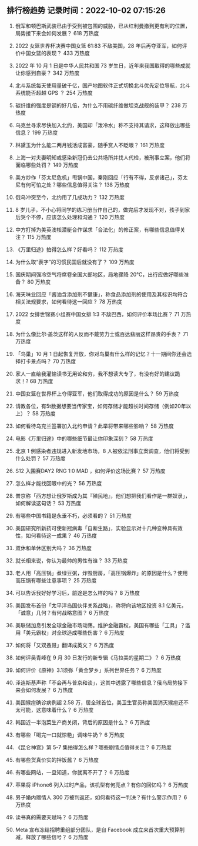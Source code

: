
## 排行榜趋势 记录时间：2022-10-02 07:15:26
  
  1. 俄军和顿巴斯武装已由于受到被包围的威胁，已从红利曼撤到更有利的位置，局势接下来会如何发展？ 618 万热度
    
  2. 2022 女篮世界杯决赛中国女篮 61:83 不敌美国，28 年后再夺亚军，如何评价中国女篮的表现？ 433 万热度
    
  3. 2022 年 10 月 1 日是中华人民共和国 73 岁生日，近年来我国取得的哪些成就让你感到自豪？ 342 万热度
    
  4. 北斗系统每天使用量破千亿，国产地图软件正式切换北斗优先定位导航，北斗系统能否超越 GPS ？ 254 万热度
    
  5. 碳纤维的强度是钢的好几倍，为什么不用碳纤维做坦克战舰的装甲？ 238 万热度
    
  6. 乌克兰寻求尽快加入北约，美国却「泼冷水」称不支持其请求，这释放出哪些信息？ 199 万热度
    
  7. 林黛玉为什么能二两月钱活成富豪，随手赏人不眨眼？ 161 万热度
    
  8. 上海一对夫妻明知或感染新冠仍去公共场所并找人代检，被刑事立案，他们将面临哪些处罚？ 149 万热度
    
  9. 美方炒作「芬太尼危机」甩锅中国，秦刚回应「行有不得，反求诸己」，芬太尼有何可怕之处？哪些信息值得关注？ 138 万热度
    
  10. 俄乌冲突至今，北约用了几成功力？ 132 万热度
    
  11. 8 岁儿子，不小心将同学的练习册当作自己的，做完后才发现不对，孩子到家后哭个不停，应该怎么处理和沟通？ 120 万热度
    
  12. 中方打掉为美英澳核潜艇合作谋求「合法化」的修正案，有哪些信息值得关注？ 115 万热度
    
  13. 《万里归途》拍得怎么样？好看吗？ 112 万热度
    
  14. 为什么取“表字”的习惯民国后就没有了？ 109 万热度
    
  15. 国庆期间强冷空气将席卷全国大部地区，局地骤降 20℃，出行应做好哪些准备？ 80 万热度
    
  16. 海天味业回应「酱油含添加剂不健康」，称食品添加剂的使用及其标识均符合相关法规要求，如何看待这一回应？ 78 万热度
    
  17. 2022 女排世锦赛小组赛中国女排 1:3 不敌巴西，如何评价本场比赛？ 71 万热度
    
  18. 为什么像比尔·盖茨这样的人反而不戴劳力士或百达翡丽这样昂贵的手表？ 71 万热度
    
  19. 「鸟巢」10 月 1 日起恢复开放，你对鸟巢有什么样的记忆？十一期间你还会选择打卡景点吗？ 70 万热度
    
  20. 家人一直给我灌输读书无用论和穷，我不想读大专了，有没有好的建议跪求！? 68 万热度
    
  21. 中国女篮在世界杯上夺得亚军，他们取得成功的原因是什么？ 59 万热度
    
  22. 请教各位，有5t数据想要当传家宝，如何存储才能超长时间存储（例如20年以上）？ 58 万热度
    
  23. 如何看待乌克兰签署加入北约申请？此举将带来哪些影响？ 58 万热度
    
  24. 电影《万里归途》中的哪些细节最让你印象深刻？ 58 万热度
    
  25. 北京 1 例感染者违规进入新发地市场，8 人被依法刑事立案调查，他们将受到什么处罚？ 57 万热度
    
  26. S12 入围赛DAY2 RNG 1:0 MAD ，如何评价这场比赛？ 57 万热度
    
  27. 怎么样才能找回眼中的光？ 56 万热度
    
  28. 普京称「西方想让俄罗斯成为其『殖民地』，他们想把我们看作是一群奴隶」，如何解读这句话？ 53 万热度
    
  29. 有哪些中国书籍是永垂不朽，必须看的？ 51 万热度
    
  30. 美国研究所新药可使新冠病毒「自断生路」，实验显示对十几种变种具有效性，如何看待这一成果？ 46 万热度
    
  31. 双休和单休区别大吗？ 36 万热度
    
  32. 就长相来说，你认为最帅的男性有谁？ 33 万热度
    
  33. 老人用「高压锅」煮绿豆粥，炸毁厨房，「高压锅爆炸」的原因是什么？使用高压锅有哪些注意事项？ 25 万热度
    
  34. 可以告诉我好好学习后，前途是怎么样的吗？ 8 万热度
    
  35. 美国发布首份「太平洋岛国伙伴关系战略」，称将向该地区投资 8.1 亿美元，「诚意」几何？有何战略意图？ 6 万热度
    
  36. 美联储加息引发全球金融市场动荡。维护金融霸权，美国有哪些「工具」？滥用「美元霸权」对全球造成哪些伤害？ 6 万热度
    
  37. 如何将「又双叒叕」翻译成英文？ 6 万热度
    
  38. 如何评吴青峰在 9 月 30 日发行的新专辑《马拉美的星期二》？ 6 万热度
    
  39. 如何评价《原神》3.1须弥「黄金梦乡」系列世界任务？ 6 万热度
    
  40. 泽连斯基声称「不会再与普京和谈」，这其中透露了哪些信息？俄乌局势接下来会如何发展？ 6 万热度
    
  41. 美国猴痘确诊病例超 2.58 万，居全球首位，美卫生官员称美国消灭猴痘还不太可能，这意味着什么？ 6 万热度
    
  42. 韩国近一半泡菜生产商关闭，背后的原因是什么？ 6 万热度
    
  43. 有哪些「喝完一口就惊艳」调味牛奶？ 6 万热度
    
  44. 《昆仑神宫》第 5-7 集拍得怎么样？哪些剧情点值得关注？ 6 万热度
    
  45. 有哪些货真价实的拌饭酱？ 6 万热度
    
  46. 有哪些网站，一旦知道，你就离不开了？ 6 万热度
    
  47. 苹果将 iPhone6 列入过时产品，该机型有何亮点？有你的回忆吗？ 6 万热度
    
  48. 男子婚内赠情人 300 万被判返还，如何看待这一判决？有什么警示作用？ 6 万热度
    
  49. 读书真的需要天赋吗？ 6 万热度
    
  50. Meta 宣布冻结招聘重组部分团队，是自 Facebook 成立来首次重大预算削减，释放了哪些信号？ 6 万热度
    